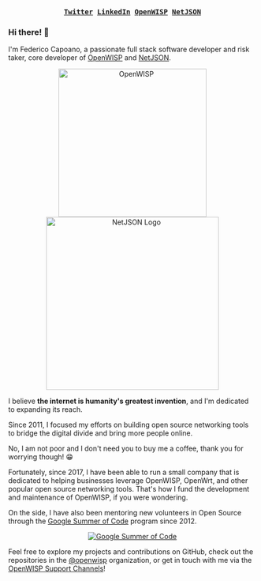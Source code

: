<p align="center">
  <samp>
    <a href="https://twitter.com/nemesifier"><b>Twitter</b></a>
    <a href="https://www.linkedin.com/in/federicocapoano/"><b>LinkedIn</b></a>
    <a href="https://openwisp.org"><b>OpenWISP</b></a>
    <a href="https://netjson.org"><b>NetJSON</b></a>
  </samp>
</p>

### Hi there! 👋

I'm Federico Capoano, a passionate full stack software developer and risk
taker, core developer of [OpenWISP](https://openwisp.org) and
[NetJSON](https://netjson.org).

<p align="center">
  <a href="https://openwisp.org">
    <img src="https://openwisp.io/docs/dev/_static/openwisp-logo-black.svg" alt="OpenWISP" width="300">
  </a>
  <br>
  <a href="https://netjson.org">
    <img src="https://raw.githubusercontent.com/netjson/netjson/master/static/netjson-logo.png" alt="NetJSON Logo" width="350">
  </a>
</p>

I believe **the internet is humanity's greatest invention**, and I'm dedicated
to expanding its reach.

Since 2011, I focused my efforts on building open source networking tools to
bridge the digital divide and bring more people online.

No, I am not poor and I don't need you to
buy me a coffee, thank you for worrying though! 😁

Fortunately, since 2017, I have been able to run a small company that is dedicated
to helping businesses leverage OpenWISP, OpenWrt, and other popular open source
networking tools. That's how I fund the development and maintenance of OpenWISP,
if you were wondering.

On the side, I have also been mentoring new volunteers in Open Source through
the [Google Summer of Code](https://www.youtube.com/watch?v=bPH_JwceQa8) program since 2012.

<p align="center">
  <a href="https://www.youtube.com/watch?v=bPH_JwceQa8" target="_blank">
    <img src="https://openwisp.io/docs/dev/_images/gsoc2017.png" alt="Google Summer of Code">
  </a>
</p>

Feel free to explore my projects and contributions on GitHub, check out the repositories in
the [@openwisp](https://github.com/openwisp) organization, or get in touch with
me via the [OpenWISP Support Channels](https://openwisp.org/support.html)!
